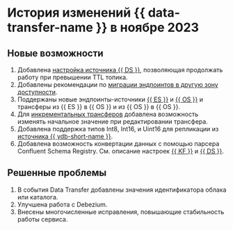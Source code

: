 # История изменений {{ data-transfer-name }} в ноябре 2023

## Новые возможности

1. Добавлена [настройка источника {{ DS }}](../operations/endpoint/source/data-streams.md), позволяющая продолжать работу при превышении TTL топика.
1. Добавлены рекомендации по [миграции эндпоинтов в другую зону доступности](../operations/endpoint/migration-to-an-availability-zone.md).
1. Поддержаны новые эндпоинты-источники [{{ ES }}](../operations/endpoint/source/elasticsearch.md) и [{{ OS }}](../operations/endpoint/source/opensearch.md) и трансферы из {{ ES }} в {{ OS }} и из {{ OS }} в {{ OS }}.
1. Для [инкрементальных трансферов](../concepts/transfer-lifecycle.md#copy) добавлена возможность изменять начальное значение при редактировании трансфера.
1. Добавлена поддержка типов Int8, Int16, и Uint16 для  репликации из [источника {{ ydb-short-name }}](../operations/endpoint/source/ydb.md).
1. Добавлена возможность конвертации данных с помощью парсера Confluent Schema Registry. См. описание настроек [{{ KF }}](../operations/endpoint/source/kafka.md) и [{{ DS }}](../operations/endpoint/source/data-streams.md).

## Решенные проблемы

1. В события Data Transfer добавлены значения идентификатора облака или каталога.
1. Улучшена работа с Debezium.
1. Внесены многочисленные исправления, повышающие стабильность работы сервиса.